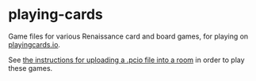# playing-cards
Game files for various Renaissance card and board games, for playing on [playingcards.io](http://playingcards.io/).

See [the instructions for uploading a .pcio file into a room](http://playingcards.io/docs/room-import-export) in order to play these games.
